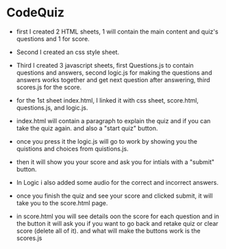 # CodeQuiz




- first I created 2 HTML sheets, 1 will contain the main content and quiz's questions and 1 for score.
- Second I created an css style sheet.
- Third I created 3 javascript sheets, first Questions.js to contain questions and answers, second logic.js for making the questions and answers works together and get next question after answering, third scores.js for the score.



- for the 1st sheet index.html, I linked it with css sheet, score.html, questions.js, and logic.js.
- index.html will contain a paragraph to explain the quiz and if you can take the quiz again. and also a "start quiz" button.
- once you press it the logic.js will go to work by showing you the quistions and choices from quistions.js.
- then it will show you your score and ask you for intials with a "submit" button.
- In Logic i also added some audio for the correct and incorrect answers.

- once you finish the quiz and see your score and clicked submit, it will take you to the score.html page.

- in score.html you will see details oon the score for each question and in the button it will ask you if you want to go back and retake quiz or clear score (delete all of it). and what will make the buttons work is the scores.js

